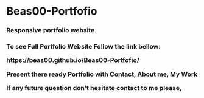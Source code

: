 # Beas00-Portfofio
<h3>Responsive portfolio website<h3>

To see Full Portfolio Website Follow the link bellow:

https://beas00.github.io/Beas00-Portfofio/

Present there ready Portfolio with Contact, About me, My Work



If any future question don't hesitate contact to me please,
